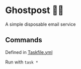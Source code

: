 # Ghostpost 👻📮

A simple disposable email service

## Commands

Defined in [Taskfile.yml](Taskfile.yml)

Run with `task *`